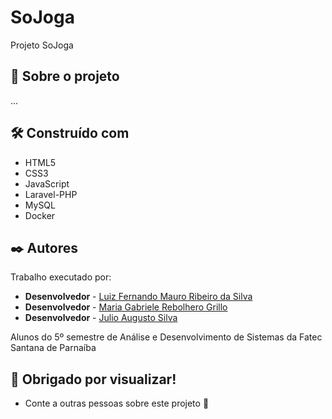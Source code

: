 # SoJoga
Projeto SoJoga

## 🚀 Sobre o projeto
...

## 🛠️ Construído com
* HTML5 
* CSS3
* JavaScript
* Laravel-PHP
* MySQL
* Docker

## ✒️ Autores

Trabalho executado por:

* **Desenvolvedor** - [Luiz Fernando Mauro Ribeiro da Silva](https://github.com/luizzz4727)
* **Desenvolvedor** - [Maria Gabriele Rebolhero Grillo](https://github.com/rebolhero)
*  **Desenvolvedor** - [Julio Augusto Silva](https://github.com/augustojulio-code)

Alunos do 5º semestre de Análise e Desenvolvimento de Sistemas da Fatec Santana de Parnaíba


## 🎁 Obrigado por visualizar!

* Conte a outras pessoas sobre este projeto 📢
